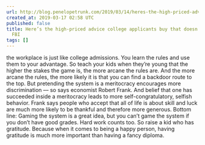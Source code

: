 ```yaml
---
url: http://blog.penelopetrunk.com/2019/03/14/heres-the-high-priced-advice-college-applicants-buy-that-doesnt-trigger-the-fbi/
created_at: 2019-03-17 02:58 UTC
published: false
title: Here’s the high-priced advice college applicants buy that doesn’t trigger the
  FBI
tags: []
---
```


the workplace is just like college admissions. You learn the rules and use them to your advantage. So teach your kids when they’re young that the higher the stakes the game is, the more arcane the rules are. And the more arcane the rules, the more likely it is that you can find a backdoor route to the top.  But pretending the system is a meritocracy encourages more discrimination –– so says economist Robert Frank. And belief that one has succeeded inside a meritocracy leads to more self-congratulatory, selfish behavior. Frank says people who accept that all of life is about skill and luck are much more likely to be thankful and therefore more generous.  Bottom line: Gaming the system is a great idea, but you can’t game the system if you don’t have good grades. Hard work counts too. So raise a kid who has gratitude. Because when it comes to being a happy person, having gratitude is much more important than having a fancy diploma.
